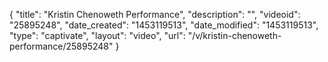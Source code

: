 {
    "title": "Kristin Chenoweth Performance",
    "description": "",
    "videoid": "25895248",
    "date_created": "1453119513",
    "date_modified": "1453119513",
    "type": "captivate",
    "layout": "video",
    "url": "\/v\/kristin-chenoweth-performance\/25895248"
}